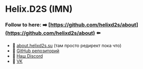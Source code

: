 # Helix.D2S (IMN)

### Follow to here: ➡️ [https://github.com/helixd2s/about](https://github.com/helixd2s/about) ⬅️

  - 🥀 [about.helixd2s.su](http://about.helixd2s.su/) (там просто редирект пока что)
  - 🥀 [GitHub репозиторий](https://github.com/helixd2s/about)
  - 🥀 [Наш Discord](https://discord.gg/8Hu2H8yghF)
  - 🥀 [VK](https://vk.com/helixd2s)
 
